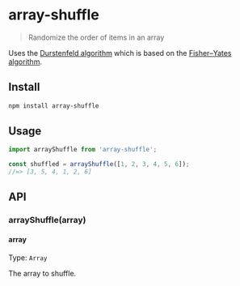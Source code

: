 # array-shuffle

> Randomize the order of items in an array

Uses the [Durstenfeld algorithm](https://en.wikipedia.org/wiki/Fisher%E2%80%93Yates_shuffle#The_modern_algorithm) which is based on the [Fisher–Yates algorithm](https://en.wikipedia.org/wiki/Fisher%E2%80%93Yates_shuffle).

## Install

```sh
npm install array-shuffle
```

## Usage

```js
import arrayShuffle from 'array-shuffle';

const shuffled = arrayShuffle([1, 2, 3, 4, 5, 6]);
//=> [3, 5, 4, 1, 2, 6]
```

## API

### arrayShuffle(array)

#### array

Type: `Array`

The array to shuffle.
